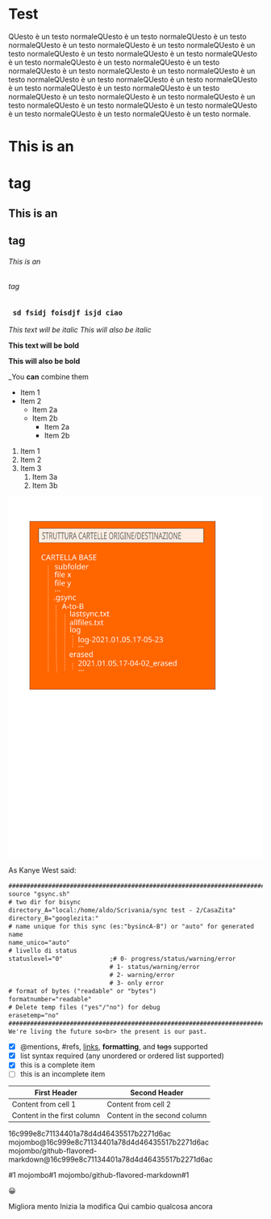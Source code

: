 # Test
QUesto è un testo normaleQUesto è un testo normaleQUesto è un testo normaleQUesto è un testo normaleQUesto è un testo normaleQUesto è un testo normaleQUesto è un testo normaleQUesto è un testo normaleQUesto è un testo normaleQUesto è un testo normaleQUesto è un testo normaleQUesto è un testo normaleQUesto è un testo normaleQUesto è un testo normaleQUesto è un testo normaleQUesto è un testo normaleQUesto è un testo normaleQUesto è un testo normaleQUesto è un testo normaleQUesto è un testo normaleQUesto è un testo normaleQUesto è un testo normaleQUesto è un testo normaleQUesto è un testo normaleQUesto è un testo normaleQUesto è un testo normaleQUesto è un testo normale.

# This is an <h1> tag
## This is an <h2> tag
###### This is an <h6> tag
### <code> sd fsidj foisdjf isjd ciao </code>

*This text will be italic*
_This will also be italic_

**This text will be bold**

__This will also be bold__

_You **can** combine them

* Item 1
* Item 2
  * Item 2a
  * Item 2b
    * Item 2a
    * Item 2b

1. Item 1
1. Item 2
1. Item 3
   1. Item 3a
   1. Item 3b

![Help](help/Schema.svg)

As Kanye West said:

```
#######################################################################################################################
source "gsync.sh"
# two dir for bisync
directory_A="local:/home/aldo/Scrivania/sync test - 2/CasaZita"
directory_B="googlezita:"
# name unique for this sync (es:"bysincA-B") or "auto" for generated name
name_unico="auto"
# livello di status
statuslevel="0"             ;# 0- progress/status/warning/error
                            # 1- status/warning/error
                            # 2- warning/error
                            # 3- only error
# format of bytes ("readable" or "bytes")
formatnumber="readable"     
# Delete temp files ("yes"/"no") for debug
erasetemp="no"            
#######################################################################################################################
We're living the future so<br> the present is our past.
```

- [x] @mentions, #refs, [links](), **formatting**, and <del>tags</del> supported
- [x] list syntax required (any unordered or ordered list supported)
- [x] this is a complete item
- [ ] this is an incomplete item

First Header | Second Header
------------ | -------------
Content from cell 1 | Content from cell 2
Content in the first column | Content in the second column

16c999e8c71134401a78d4d46435517b2271d6ac
mojombo@16c999e8c71134401a78d4d46435517b2271d6ac
mojombo/github-flavored-markdown@16c999e8c71134401a78d4d46435517b2271d6ac

#1
mojombo#1
mojombo/github-flavored-markdown#1

:grinning:

Migliora mento
Inizia la modifica
Qui cambio qualcosa ancora